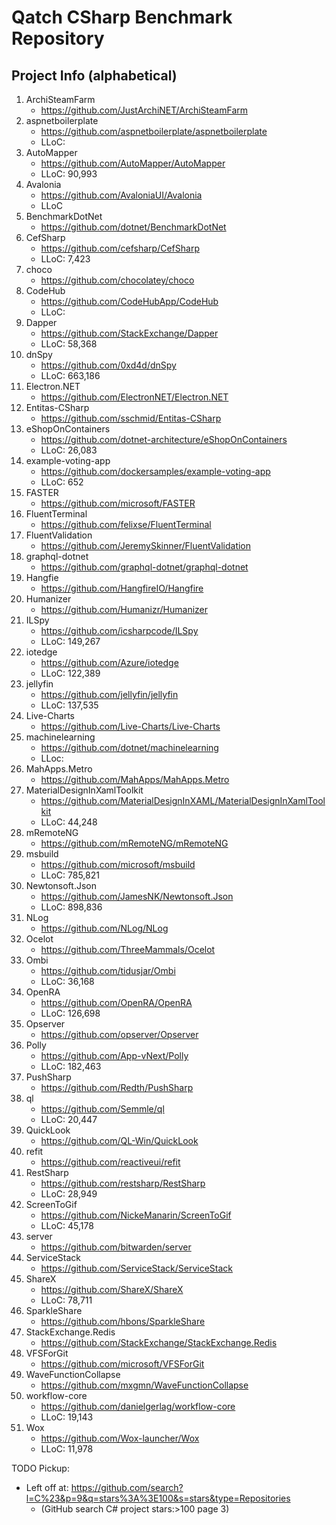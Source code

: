 # Qatch CSharp Benchmark Repository 

## Project Info (alphabetical)

1) ArchiSteamFarm
    - https://github.com/JustArchiNET/ArchiSteamFarm
1) aspnetboilerplate
    - https://github.com/aspnetboilerplate/aspnetboilerplate
    - LLoC:
1) AutoMapper
    - https://github.com/AutoMapper/AutoMapper
    - LLoC: 90,993
1) Avalonia
    - https://github.com/AvaloniaUI/Avalonia
    - LLoC
1) BenchmarkDotNet
    - https://github.com/dotnet/BenchmarkDotNet
1) CefSharp
    - https://github.com/cefsharp/CefSharp
    - LLoC: 7,423
1) choco
    - https://github.com/chocolatey/choco
1) CodeHub
    - https://github.com/CodeHubApp/CodeHub
    - LLoC:
1) Dapper
    - https://github.com/StackExchange/Dapper
    - LLoC: 58,368
1) dnSpy
    - https://github.com/0xd4d/dnSpy
    - LLoC: 663,186
1) Electron.NET
    - https://github.com/ElectronNET/Electron.NET
1) Entitas-CSharp
    - https://github.com/sschmid/Entitas-CSharp
1) eShopOnContainers
    - https://github.com/dotnet-architecture/eShopOnContainers
    - LLoC: 26,083
1) example-voting-app
    - https://github.com/dockersamples/example-voting-app
    - LLoC: 652
1) FASTER
    - https://github.com/microsoft/FASTER
1) FluentTerminal
    - https://github.com/felixse/FluentTerminal
1) FluentValidation
    - https://github.com/JeremySkinner/FluentValidation
1) graphql-dotnet
    - https://github.com/graphql-dotnet/graphql-dotnet
1) Hangfie
    - https://github.com/HangfireIO/Hangfire
1) Humanizer
    - https://github.com/Humanizr/Humanizer
1) ILSpy
    - https://github.com/icsharpcode/ILSpy
    - LLoC: 149,267
1) iotedge
    - https://github.com/Azure/iotedge
    - LLoC: 122,389
1) jellyfin
    - https://github.com/jellyfin/jellyfin
    - LLoC: 137,535
1) Live-Charts
    - https://github.com/Live-Charts/Live-Charts
1) machinelearning
    - https://github.com/dotnet/machinelearning
    - LLoc:
1) MahApps.Metro
    - https://github.com/MahApps/MahApps.Metro
1) MaterialDesignInXamlToolkit
    - https://github.com/MaterialDesignInXAML/MaterialDesignInXamlToolkit
    - LLoC: 44,248
1) mRemoteNG
    - https://github.com/mRemoteNG/mRemoteNG
1) msbuild
    - https://github.com/microsoft/msbuild
    - LLoC: 785,821
1) Newtonsoft.Json
    - https://github.com/JamesNK/Newtonsoft.Json
    - LLoC: 898,836
1) NLog
    - https://github.com/NLog/NLog
1) Ocelot
    - https://github.com/ThreeMammals/Ocelot
1) Ombi
    - https://github.com/tidusjar/Ombi
    - LLoC: 36,168
1) OpenRA
    - https://github.com/OpenRA/OpenRA
    - LLoC: 126,698
1) Opserver
    - https://github.com/opserver/Opserver
1) Polly
    - https://github.com/App-vNext/Polly
    - LLoC: 182,463 
1) PushSharp
    - https://github.com/Redth/PushSharp
1) ql
    - https://github.com/Semmle/ql
    - LLoC: 20,447
1) QuickLook
    - https://github.com/QL-Win/QuickLook
1) refit
    - https://github.com/reactiveui/refit
1) RestSharp
    - https://github.com/restsharp/RestSharp
    - LLoC: 28,949
1) ScreenToGif
    - https://github.com/NickeManarin/ScreenToGif
    - LLoC: 45,178
1) server
    - https://github.com/bitwarden/server
1) ServiceStack
    - https://github.com/ServiceStack/ServiceStack
1) ShareX
    - https://github.com/ShareX/ShareX
    - LLoC: 78,711
1) SparkleShare
    - https://github.com/hbons/SparkleShare
1) StackExchange.Redis
    - https://github.com/StackExchange/StackExchange.Redis
1) VFSForGit
    - https://github.com/microsoft/VFSForGit
1) WaveFunctionCollapse
    - https://github.com/mxgmn/WaveFunctionCollapse
1) workflow-core
    - https://github.com/danielgerlag/workflow-core
    - LLoC: 19,143
1) Wox
    - https://github.com/Wox-launcher/Wox
    - LLoC: 11,978

TODO Pickup:
- Left off at: https://github.com/search?l=C%23&p=9&q=stars%3A%3E100&s=stars&type=Repositories
    - (GitHub search C# project stars:>100 page 3)